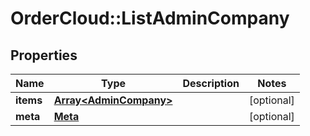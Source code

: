 # OrderCloud::ListAdminCompany

## Properties
Name | Type | Description | Notes
------------ | ------------- | ------------- | -------------
**items** | [**Array&lt;AdminCompany&gt;**](AdminCompany.md) |  | [optional] 
**meta** | [**Meta**](Meta.md) |  | [optional] 


